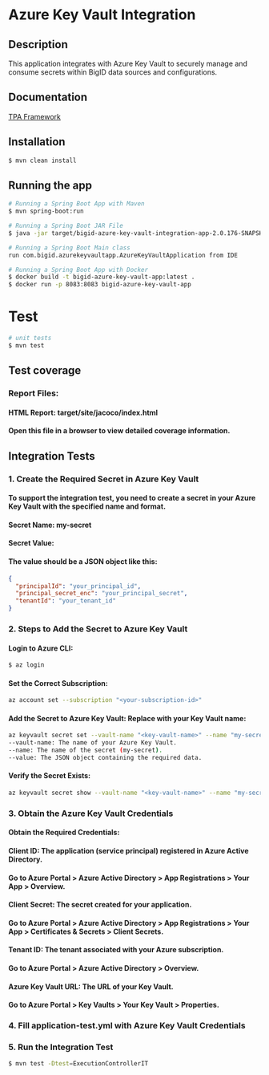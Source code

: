# Azure Key Vault Integration

## Description
This application integrates with Azure Key Vault to securely manage and consume secrets within BigID data sources and configurations.

## Documentation

[TPA Framework](https://bigidio.atlassian.net/wiki/spaces/CON/pages/2121433138/TPA+Framework)

## Installation

```bash
$ mvn clean install
```

## Running the app

```bash
# Running a Spring Boot App with Maven
$ mvn spring-boot:run
```
```bash
# Running a Spring Boot JAR File
$ java -jar target/bigid-azure-key-vault-integration-app-2.0.176-SNAPSHOT.jar
```
```bash
# Running a Spring Boot Main class
run com.bigid.azurekeyvaultapp.AzureKeyVaultApplication from IDE
```
```bash
# Running a Spring Boot App with Docker
$ docker build -t bigid-azure-key-vault-app:latest .
$ docker run -p 8083:8083 bigid-azure-key-vault-app
```

# Test

```bash
# unit tests
$ mvn test
```
## Test coverage
### Report Files:
#### HTML Report: target/site/jacoco/index.html
#### Open this file in a browser to view detailed coverage information.

## Integration Tests
### 1. Create the Required Secret in Azure Key Vault
#### To support the integration test, you need to create a secret in your Azure Key Vault with the specified name and format.

#### Secret Name: my-secret
#### Secret Value:
#### The value should be a JSON object like this:
```json
{
  "principalId": "your_principal_id",
  "principal_secret_enc": "your_principal_secret",
  "tenantId": "your_tenant_id"
}
```
### 2. Steps to Add the Secret to Azure Key Vault
#### Login to Azure CLI:
```bash
$ az login
```
#### Set the Correct Subscription:
```bash
az account set --subscription "<your-subscription-id>"
```
#### Add the Secret to Azure Key Vault: Replace <key-vault-name> with your Key Vault name:
```bash
az keyvault secret set --vault-name "<key-vault-name>" --name "my-secret" --value '{"principalId": "your_principal_id", "principal_secret_enc": "your_principal_secret", "tenantId": "your_tenant_id"}'
--vault-name: The name of your Azure Key Vault.
--name: The name of the secret (my-secret).
--value: The JSON object containing the required data.
```
#### Verify the Secret Exists:
```bash
az keyvault secret show --vault-name "<key-vault-name>" --name "my-secret"
```
### 3. Obtain the Azure Key Vault Credentials
#### Obtain the Required Credentials:
#### Client ID: The application (service principal) registered in Azure Active Directory.

#### Go to Azure Portal > Azure Active Directory > App Registrations > Your App > Overview.
#### Client Secret: The secret created for your application.

#### Go to Azure Portal > Azure Active Directory > App Registrations > Your App > Certificates & Secrets > Client Secrets.
#### Tenant ID: The tenant associated with your Azure subscription.

#### Go to Azure Portal > Azure Active Directory > Overview.
#### Azure Key Vault URL: The URL of your Key Vault.

#### Go to Azure Portal > Key Vaults > Your Key Vault > Properties.

### 4. Fill application-test.yml with Azure Key Vault Credentials
### 5. Run the Integration Test
```bash
$ mvn test -Dtest=ExecutionControllerIT
```

